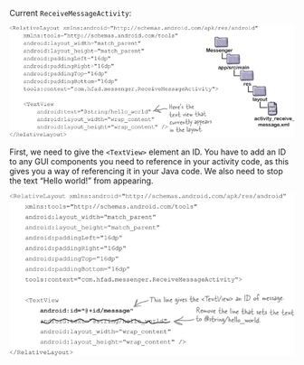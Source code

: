 Current `ReceiveMessageActivity`:

![](.guides/img/26diagram.png)

First, we need to give the `<TextView>` element an ID. 
You have to add an ID to any GUI components you need to reference in your activity code, as this gives you a way of referencing it in your Java code.
We also need to stop the text “Hello world!” from appearing.

![](.guides/img/27code.png)